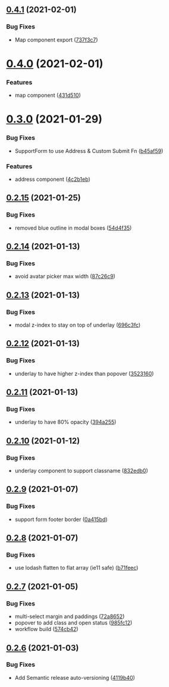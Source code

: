 ## [0.4.1](https://github.com/bcmi-labs/react-components/compare/v0.4.0...v0.4.1) (2021-02-01)


### Bug Fixes

* Map component export ([737f3c7](https://github.com/bcmi-labs/react-components/commit/737f3c7b0a4a906ec54ca7baaf2239eeb1e60aad))

# [0.4.0](https://github.com/bcmi-labs/react-components/compare/v0.3.0...v0.4.0) (2021-02-01)


### Features

* map component ([431d510](https://github.com/bcmi-labs/react-components/commit/431d5105db22f3f2d6f9ad89c1a67608c829b789))

# [0.3.0](https://github.com/bcmi-labs/react-components/compare/v0.2.15...v0.3.0) (2021-01-29)


### Bug Fixes

* SupportForm to use Address & Custom Submit Fn ([b45af59](https://github.com/bcmi-labs/react-components/commit/b45af59c7c91ecd2e8ee8773b616b362fe8b5639))


### Features

* address component ([4c2b1eb](https://github.com/bcmi-labs/react-components/commit/4c2b1eb8ccdba5021b4ac7715070157ce33b456b))

## [0.2.15](https://github.com/bcmi-labs/react-components/compare/v0.2.14...v0.2.15) (2021-01-25)


### Bug Fixes

* removed blue outline in modal boxes ([54d4f35](https://github.com/bcmi-labs/react-components/commit/54d4f35c216f2bf0870cf3c5555f92193e915f06))

## [0.2.14](https://github.com/bcmi-labs/react-components/compare/v0.2.13...v0.2.14) (2021-01-13)


### Bug Fixes

* avoid avatar picker max width ([87c26c9](https://github.com/bcmi-labs/react-components/commit/87c26c9fa63b68ae8283b6b2a2fbf30ebf97aa3a))

## [0.2.13](https://github.com/bcmi-labs/react-components/compare/v0.2.12...v0.2.13) (2021-01-13)


### Bug Fixes

* modal z-index to stay on top of underlay ([696c3fc](https://github.com/bcmi-labs/react-components/commit/696c3fc2a470465badd0a01f05409d5a4f947582))

## [0.2.12](https://github.com/bcmi-labs/react-components/compare/v0.2.11...v0.2.12) (2021-01-13)


### Bug Fixes

* underlay to have higher z-index than popover ([3523160](https://github.com/bcmi-labs/react-components/commit/352316072cc341d7606f042f0d034c9bb7e55783))

## [0.2.11](https://github.com/bcmi-labs/react-components/compare/v0.2.10...v0.2.11) (2021-01-13)


### Bug Fixes

* underlay to have 80% opacity ([394a255](https://github.com/bcmi-labs/react-components/commit/394a2555045e49138c7f0b48701dd061ebda26bb))

## [0.2.10](https://github.com/bcmi-labs/react-components/compare/v0.2.9...v0.2.10) (2021-01-12)


### Bug Fixes

* underlay component to support classname ([832edb0](https://github.com/bcmi-labs/react-components/commit/832edb0d7dd596e747b4f94cc03c1b1e5eed552e))

## [0.2.9](https://github.com/bcmi-labs/react-components/compare/v0.2.8...v0.2.9) (2021-01-07)


### Bug Fixes

* support form footer border ([0a415bd](https://github.com/bcmi-labs/react-components/commit/0a415bd3f025067ad87466770fc0c0975355c6ac))

## [0.2.8](https://github.com/bcmi-labs/react-components/compare/v0.2.7...v0.2.8) (2021-01-07)


### Bug Fixes

* use lodash flatten to flat array (ie11 safe) ([b71feec](https://github.com/bcmi-labs/react-components/commit/b71feecafc25073391ff0b2c43e4204fb0ecee16))

## [0.2.7](https://github.com/bcmi-labs/react-components/compare/v0.2.6...v0.2.7) (2021-01-05)


### Bug Fixes

* multi-select margin and paddings ([72a8652](https://github.com/bcmi-labs/react-components/commit/72a865250ab7e1aab0ebaed423acaa97d9ce6db1))
* popover to add class and open status ([985fc12](https://github.com/bcmi-labs/react-components/commit/985fc12f5fe19aeb6ce4404208c310eb4928fcf6))
* workflow build ([574cb42](https://github.com/bcmi-labs/react-components/commit/574cb420f8da4d86dfb9ae7c3cca02f1f67da554))

## [0.2.6](https://github.com/bcmi-labs/react-components/compare/v0.2.5...v0.2.6) (2021-01-03)


### Bug Fixes

* Add Semantic release auto-versioning ([4119b40](https://github.com/bcmi-labs/react-components/commit/4119b40132ed3ea72fdd1bcb869b642402349968))
